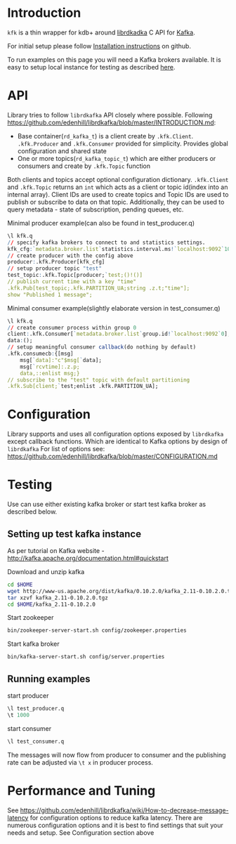 # Introduction
`kfk` is a thin wrapper for kdb+ around [librdkadka](https://github.com/edenhill/librdkafka) C API for [Kafka](https://kafka.apache.org/). 

For initial setup please follow [Installation instructions](https://github.com/KxSystems/kafka#building-and-installation) on github.

To run examples on this page you will need a Kafka brokers available. It is easy to setup local instance for testing as described [here](https://github.com/KxSystems/kafka#setting-up-test-kafka-instance).

# API

Library tries to follow `librdkafka` API closely where possible.
Following https://github.com/edenhill/librdkafka/blob/master/INTRODUCTION.md:
 - Base container(`rd_kafka_t`) is a client create by `.kfk.Client`. `.kfk.Producer` and `.kfk.Consumer` provided for simplicity. Provides global configuration and shared state
 - One or more topics(`rd_kafka_topic_t`) which are either producers or consumers and create by `.kfk.Topic` function

Both clients and topics accept optional configuration dictionary.
 `.kfk.Client` and `.kfk.Topic` returns an `int` which acts as a client or topic id(index into an internal array). Client IDs are used to create topics and Topic IDs are used to publish or subscribe to data on that topic. Additionally, they can be used to query metadata - state of subscription, pending queues, etc.

Minimal producer example(can also be found in test_producer.q)
```q
\l kfk.q
// specify kafka brokers to connect to and statistics settings.
kfk_cfg:`metadata.broker.list`statistics.interval.ms!`localhost:9092`10000
// create producer with the config above
producer:.kfk.Producer[kfk_cfg]
// setup producer topic "test"
test_topic:.kfk.Topic[producer;`test;()!()]
// publish current time with a key "time"
.kfk.Pub[test_topic;.kfk.PARTITION_UA;string .z.t;"time"];
show "Published 1 message";
```
Minimal consumer example(slightly elaborate version in test_consumer.q)
```q
\l kfk.q
// create consumer process within group 0
client:.kfk.Consumer[`metadata.broker.list`group.id!`localhost:9092`0];
data:();
// setup meaningful consumer callback(do nothing by default)
.kfk.consumecb:{[msg]
    msg[`data]:"c"$msg[`data];
    msg[`rcvtime]:.z.p;
    data,::enlist msg;}
// subscribe to the "test" topic with default partitioning
.kfk.Sub[client;`test;enlist .kfk.PARTITION_UA];
```

# Configuration

Library supports and uses all configuration options exposed by `librdkafka` except callback functions. Which are identical to Kafka options by design of `librdkafka`
For list of options see: https://github.com/edenhill/librdkafka/blob/master/CONFIGURATION.md



# Testing

Use can use either existing kafka broker or start test kafka broker as described below.

## Setting up test kafka instance

As per tutorial on Kafka website - http://kafka.apache.org/documentation.html#quickstart

Download and unzip kafka
```bash
cd $HOME
wget http://www-us.apache.org/dist/kafka/0.10.2.0/kafka_2.11-0.10.2.0.tgz
tar xzvf kafka_2.11-0.10.2.0.tgz
cd $HOME/kafka_2.11-0.10.2.0
```

Start zookeeper
```bash
bin/zookeeper-server-start.sh config/zookeeper.properties
```

Start kafka broker
```bash
bin/kafka-server-start.sh config/server.properties
```

## Running examples

start producer
```q
\l test_producer.q
\t 1000
```

start consumer
```q
\l test_consumer.q
```
The messages will now flow from producer to consumer and the publishing rate can be adjusted via `\t x` in producer process.

# Performance and Tuning

See https://github.com/edenhill/librdkafka/wiki/How-to-decrease-message-latency for configuration options to reduce kafka latency.
There are numerous configuration options and it is best to find settings that suit your needs and setup. See Configuration section above
